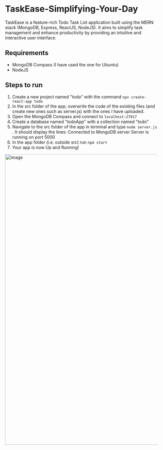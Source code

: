 # TaskEase-Simplifying-Your-Day
TaskEase is a feature-rich Todo Task List application built using the MERN stack (MongoDB, Express, ReactJS, NodeJS). It aims to simplify task management and enhance productivity by providing an intuitive and interactive user interface.
## Requirements
 - MongoDB Compass (I have used the one for Ubuntu)
 - NodeJS
## Steps to run
1. Create a new project named "todo" with the command `` npx create-react-app todo  ``
2. In the src folder of the app, overwrite the code of the existing files (and create new ones such as server.js) with the ones I have uploaded.
3. Open the MongoDB Compass and connect to ``localhost:27017``
4. Create a database named "todoApp" with a collection named "todo"
5. Navigate to the src folder of the app in terminal and type ``node server.js ``. It should display the lines:
   Connected to MongoDB server
   Server is running on port 5000
7. In the app folder (i.e. outside src) run ``npm start``
8. Your app is now Up and Running!
<img width="960" alt="image" src="https://github.com/user-attachments/assets/3e67a624-01b1-4965-9fbf-4e64b2998741">


